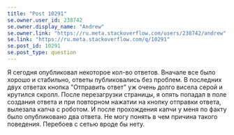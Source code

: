 ```yaml
---
title: "Post 10291"
se.owner.user_id: 238742
se.owner.display_name: "Andrew"
se.owner.link: "https://ru.meta.stackoverflow.com/users/238742/andrew"
se.link: "https://ru.meta.stackoverflow.com/q/10291"
se.post_id: 10291
se.post_type: question
---
```

<p>Я сегодня опубликовал некоторое кол-во ответов. Вначале все было хорошо и стабильно, ответы публиковались без проблем. В последних двух ответах кнопка "Отправить ответ" уж очень долго висела серой и крутился скролл. После перезагрузки страницы, я опять попадал в поле создания ответа и при повторном нажатии на кнопку отправки ответа, вылезала капча с роботом. И после прохождения капчи у меня по факту было опубликовано два ответа. Не могу понять в чем причина такого поведения. Перебоев с сетью вроде бы нету.</p>

